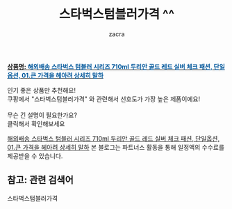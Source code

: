 ﻿---
layout: post
title:  "스타벅스텀블러가격 ^^"
author: zacra
categories: [ 아이템 ]
tags: [스타벅스텀블러가격]
image: https://static.coupangcdn.com/image/vendor_inventory/63a7/77a25a3ac99fbfb0d7da30bdf2fc0153864a839c17b78c4357fb63f19959.jpg 
description: "쿠팡에서 스타벅스텀블러가격 관련 키워드로 가장 고객 선호도가 높은 제품이랍니다."
rating: 4.5
---

<a href="https://link.coupang.com/re/AFFSDP?lptag=AF8407795&pageKey=4644174554&itemId=5780915361&vendorItemId=73079441937&traceid=V0-153-16c48412a1262eac"><b>상품명: <font color='#01579B'>해외배송 스타벅스 텀블러 시리즈 710ml 두리안 골드 레드 실버 체크 패션, 단일옵션, 01.큰 가격을 헤아려 상세히 말하</font></b></a>

인기 좋은 상품만 추천해요!<br/>
쿠팡에서 "스타벅스텀블러가격" 와 관련해서 선호도가 가장 높은 제품이에요!<br/><br/>
무슨 긴 설명이 필요한가요?  
클릭해서 확인해보세요


<a href="https://link.coupang.com/re/AFFSDP?lptag=AF8407795&pageKey=4644174554&itemId=5780915361&vendorItemId=73079441937&traceid=V0-153-16c48412a1262eac">해외배송 스타벅스 텀블러 시리즈 710ml 두리안 골드 레드 실버 체크 패션, 단일옵션, 01.큰 가격을 헤아려 상세히 말하</a>
본 블로그는 파트너스 활동을 통해 일정액의 수수료를 제공받을 수 있습니다.

## 참고: 관련 검색어    
스타벅스텀블러가격